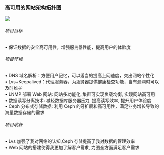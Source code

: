 ### 高可用的网站架构拓扑图

![](E:\desktop\lnmp\structure.png)

###### 项目目标

• 保证数据的安全高可用性，增强服务器性能，提高用户的体验度  

###### 项目环境

• DNS 域名解析：方便用户记忆，可以适当的提高上网速度，突出网站个性化  
• Lvs+Keepalived：代理服务器，为服务器提供健康检查功能，当有漏洞时可以及时维护  
• LNMP 部署 Web 网站: 网站多功能化, 集群可实现负载均衡, 实现网站高可用  
• 数据读写分离技术: 减轻数据库服务器压力, 提高读写效率, 提升用户体验度  
• Ceph 分布式存储数据: 利用 Ceph 的可扩展和高可用性，满足业务增长导致的海量数据存储的需求

###### 项目收获

• Lvs 加强了我对网络的认知,Ceph 存储提高了我对数据的管理效率  
• Web 网站的搭建使得我更加了解客户需求, 力图全方面满足客户需求
